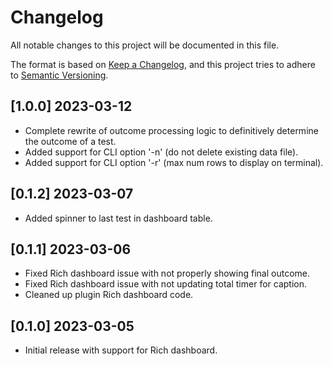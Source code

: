 # Changelog

All notable changes to this project will be documented in this file.

The format is based on [Keep a Changelog](https://keepachangelog.com/en/1.0.0/),
and this project tries to adhere to [Semantic Versioning](https://semver.org/spec/v2.0.0.html).

## [1.0.0] 2023-03-12
- Complete rewrite of outcome processing logic to definitively determine the outcome of a test.
- Added support for CLI option '-n' (do not delete existing data file).
- Added support for CLI option '-r' (max num rows to display on terminal).

## [0.1.2] 2023-03-07
- Added spinner to last test in dashboard table.

## [0.1.1] 2023-03-06
- Fixed Rich dashboard issue with not properly showing final outcome.
- Fixed Rich dashboard issue with not updating total timer for caption.
- Cleaned up plugin Rich dashboard code.

## [0.1.0] 2023-03-05
- Initial release with support for Rich dashboard.
